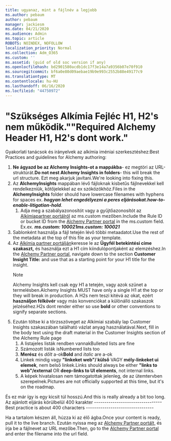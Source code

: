 ```yaml
---
title: ugyanaz, mint a fájlnév a legjobb
ms.author: pebaum
author: pebaum
manager: jackiesm
ms.date: 04/21/2020
ms.audience: Admin
ms.topic: article
ROBOTS: NOINDEX, NOFOLLOW
localization_priority: Normal
ms.collection: Adm_O365
ms.custom: ''
ms.assetid: (guid of old soc version if any)
ms.openlocfilehash: bd2901580acdb1dc17f3e14a7a9356b07e70f910
ms.sourcegitcommit: bf6a0e80d09aebae19b9e993c2552b88e49177c9
ms.translationtype: MT
ms.contentlocale: hu-HU
ms.lasthandoff: 06/16/2020
ms.locfileid: "44750972"
---
```

# <a name="required-alchemy-header-h1-h2s-dont-work"></a><span data-ttu-id="02b54-102">"Szükséges Alkímia Fejléc H1, H2's nem működik."</span><span class="sxs-lookup"><span data-stu-id="02b54-102">"Required Alchemy Header H1, H2's dont work."</span></span>
<span data-ttu-id="02b54-103">Gyakorlati tanácsok és irányelvek az alkímia iméniai szerkesztéshez:</span><span class="sxs-lookup"><span data-stu-id="02b54-103">Best Practices and guidelines for Alchemy authoring:</span></span>

1. <span data-ttu-id="02b54-104">**Ne ágyazd be az Alchemy Insights-ot a mappákba**- ez megtöri az URL-struktúrát.</span><span class="sxs-lookup"><span data-stu-id="02b54-104">**Do not nest Alchemy Insights in folders**- this will break the url structure.</span></span> <span data-ttu-id="02b54-105">Ezt meg akarjuk javítani.</span><span class="sxs-lookup"><span data-stu-id="02b54-105">We're looking into fixing this.</span></span>
1. <span data-ttu-id="02b54-106">Az **AlchemyInsights** mappában lévő fájloknak kisbetűs fájlnevekkel kell rendelkezniük, kötőjelekkel az ex szóközökhöz.</span><span class="sxs-lookup"><span data-stu-id="02b54-106">Files in the **AlchemyInsights** folder should have lowercase filenames with hyphens for spaces ex.</span></span> <span data-ttu-id="02b54-107">***hogyan lehet engedélyezni a peres eljárásokat.***</span><span class="sxs-lookup"><span data-stu-id="02b54-107">***how-to-enable-litigation-hold***.</span></span>
    1. <span data-ttu-id="02b54-108">Adja meg a szabályazonosítót vagy a gyűjtőazonosítót az [Alkímiapartner portálról](https://alchemyportal.azurewebsites.net) az ms.custom mezőben.</span><span class="sxs-lookup"><span data-stu-id="02b54-108">Include the Rule ID or bucket ID from the [Alchemy Partner portal](https://alchemyportal.azurewebsites.net) in the ms.custom field.</span></span> <span data-ttu-id="02b54-109">Ex.</span><span class="sxs-lookup"><span data-stu-id="02b54-109">ex.</span></span> <span data-ttu-id="02b54-110">***ms.custom: 100021***</span><span class="sxs-lookup"><span data-stu-id="02b54-110">***ms.custom: 100021***</span></span>
1. <span data-ttu-id="02b54-111">Sablonként használja a fájl tetején lévő többi metaadatot.</span><span class="sxs-lookup"><span data-stu-id="02b54-111">Use the rest of the metadata at the top of this file as your template.</span></span>
1. <span data-ttu-id="02b54-112">Az [Alkímia partner portálján](https://alchemyportal.azurewebsites.net)keresse le az **Ügyfél betekintési címe szakaszt,** és használja ezt a H1 cím kiindulópontjaként az elemzéshez.</span><span class="sxs-lookup"><span data-stu-id="02b54-112">In the [Alchemy Partner portal](https://alchemyportal.azurewebsites.net), navigate down to the section **Customer Insight Title:** and use that as a starting point for your H1 title for the insight.</span></span> 
    > [!NOTE]
    > <span data-ttu-id="02b54-113">Alchemy Insights kell csak egy H1 a tetején, vagy azok szünet a termelésben.</span><span class="sxs-lookup"><span data-stu-id="02b54-113">Alchemy Insights MUST have only a single H1 at the top or they will break in production.</span></span> <span data-ttu-id="02b54-114">A H2s nem teszi kitévá az okat, ezért **használjon félkövér** vagy más konvenciókat a különálló szakaszok jelzéséhez.</span><span class="sxs-lookup"><span data-stu-id="02b54-114">H2s dont render either so use **bold** or other conventions to signify separate sections.</span></span>
1. <span data-ttu-id="02b54-115">Ezután töltse ki a törzsszöveget az Alkímiai szabály lap Customer Insights szakaszában található vázlat anyag használatával.</span><span class="sxs-lookup"><span data-stu-id="02b54-115">Next, fill in the body text using the draft material in the Customer Insights section of the Alchemy Rule page</span></span>
    1. <span data-ttu-id="02b54-116">A listajeles listák rendben vannak</span><span class="sxs-lookup"><span data-stu-id="02b54-116">Bulleted lists are fine</span></span>
    1. <span data-ttu-id="02b54-117">Számozott listák is</span><span class="sxs-lookup"><span data-stu-id="02b54-117">Numbered lists too</span></span>
    1. <span data-ttu-id="02b54-118">**Merész** és *dőlt* a-ok</span><span class="sxs-lookup"><span data-stu-id="02b54-118">**Bold** and *italic* are a-ok</span></span>
    1. <span data-ttu-id="02b54-119">Linkek mindig vagy **"linkeket web"/ külső** VAGY **mély-linkeket ui elemek**, nem belső linkek.</span><span class="sxs-lookup"><span data-stu-id="02b54-119">Links should always be either **"links to web"/external** OR **deep-links to UI elements**, not internal links.</span></span>
    1. <span data-ttu-id="02b54-120">A képek hivatalosan nem támogatottak jelenleg, de az ütemtervben szerepelnek.</span><span class="sxs-lookup"><span data-stu-id="02b54-120">Pictures are not officially supported at this time, but it's on the roadmap.</span></span>

<span data-ttu-id="02b54-121">És ez már így is egy kicsit túl hosszú.</span><span class="sxs-lookup"><span data-stu-id="02b54-121">And this is really already a bit too long.</span></span> <span data-ttu-id="02b54-122">Az ajánlott eljárás körülbelül 400 karakter ---------------------------------</span><span class="sxs-lookup"><span data-stu-id="02b54-122">Best practice is about 400 characters ---------------------------------</span></span>

<span data-ttu-id="02b54-123">Ha a tartalom készen áll, húzza ki az élő ágba.</span><span class="sxs-lookup"><span data-stu-id="02b54-123">Once your content is ready, pull it to the live branch.</span></span> <span data-ttu-id="02b54-124">Ezután nyissa meg az [Alchemy Partner portált,](https://alchemyportal.azurewebsites.net) és írja be a fájlnevet az URL mezőbe.</span><span class="sxs-lookup"><span data-stu-id="02b54-124">Then, go to the [Alchemy Partner portal](https://alchemyportal.azurewebsites.net) and enter the filename into the url field.</span></span> 